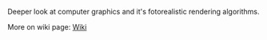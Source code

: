 Deeper look at computer graphics and it's fotorealistic rendering algorithms.

More on wiki page: [Wiki](http://code.google.com/p/raytracer2/wiki/MainWikiPage)